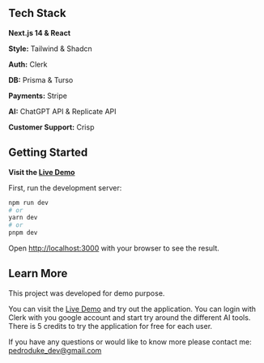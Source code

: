 ## Tech Stack

<strong>Next.js 14 & React</strong>

<strong>Style:</strong> Tailwind & Shadcn

<strong>Auth:</strong> Clerk

<strong>DB:</strong> Prisma & Turso

<strong>Payments:</strong> Stripe

<strong>AI:</strong> ChatGPT API & Replicate API

<strong>Customer Support:</strong> Crisp

## Getting Started

<strong>Visit the [Live Demo](https://ai-generator-saas-omega.vercel.app/)</strong>

First, run the development server:

```bash
npm run dev
# or
yarn dev
# or
pnpm dev
```

Open [http://localhost:3000](https://ai-generator-saas-omega.vercel.app/) with your browser to see the result.

## Learn More

This project was developed for demo purpose.

You can visit the [Live Demo](http://localhost:3000) and try out the application. You can login with Clerk with you google account and start try around the different AI tools. There is 5 credits to try the application for free for each user.

If you have any questions or would like to know more please contact me: pedroduke_dev@gmail.com
